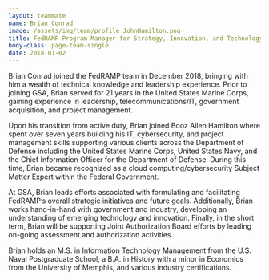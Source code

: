 ```yaml
---
layout: teammate
name: Brian Conrad
image: /assets/img/team/profile_JohnHamilton.png
title: FedRAMP Program Manager for Strategy, Innovation, and Technology
body-class: page-team-single
date: 2018-01-02
---
```

Brian Conrad joined the FedRAMP team in December 2018, bringing with him a wealth of technical knowledge and leadership experience.  Prior to joining GSA, Brian served for 21 years in the United States Marine Corps, gaining experience in leadership, telecommunications/IT, government acquisition, and project management.  

Upon his transition from active duty, Brian joined Booz Allen Hamilton where spent over seven years building his IT, cybersecurity, and project management skills supporting various clients across the Department of Defense including the United States Marine Corps, United States Navy, and the Chief Information Officer for the Department of Defense. During this time, Brian became recognized as a cloud computing/cybersecurity Subject Matter Expert within the Federal Government.

At GSA, Brian leads efforts associated with formulating and facilitating FedRAMP’s overall strategic initiatives and future goals. Additionally, Brian works hand-in-hand with government and industry, developing an understanding of emerging technology and innovation. Finally, in the short term, Brian will be supporting Joint Authorization Board efforts by leading on-going assessment and authorization activities.  

Brian holds an M.S. in Information Technology Management from the U.S. Naval Postgraduate School, a B.A. in History with a minor in Economics from the University of Memphis, and various industry certifications.
